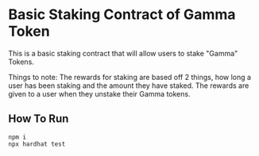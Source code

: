 # Basic Staking Contract of Gamma Token

This is a basic staking contract that will allow users to stake "Gamma" Tokens.

Things to note:
The rewards for staking are based off 2 things, how long a user has been staking and the amount they have staked.
The rewards are given to a user when they unstake their Gamma tokens.

## How To Run
```
npm i
npx hardhat test
```
